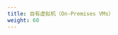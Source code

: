 ```yaml
---
title: 自有虚拟机（On-Premises VMs）
weight: 60
---
```


<!--
---
title: On-Premises VMs
weight: 60
---
-->
